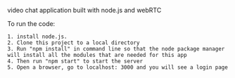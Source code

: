 video chat application built with node.js and webRTC

To run the code:

	1. install node.js.
	2. Clone this project to a local directory 
	3. Run "npm install" in command line so that the node package manager will install all the modules that are needed for this app
	4. Then run "npm start" to start the server
	5. Open a browser, go to localhost: 3000 and you will see a login page



